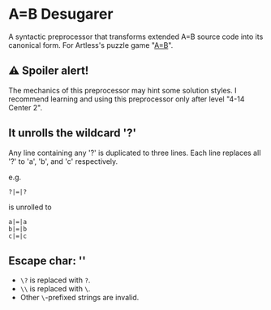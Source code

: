# A=B Desugarer
A syntactic preprocessor that transforms extended A=B source code into its canonical form. For Artless's puzzle game "[A=B](https://store.steampowered.com/app/1720850/AB/)". 

## ⚠️ Spoiler alert!
The mechanics of this preprocessor may hint some solution styles. I recommend learning and using this preprocessor only after level "4-14 Center 2".  

## It unrolls the wildcard '?'
Any line containing any '?' is duplicated to three lines. Each line replaces all '?' to 'a', 'b', and 'c' respectively.  

e.g.  
```
?|=|?
```
is unrolled to  
```
a|=|a
b|=|b
c|=|c
```

## Escape char: '\'
- `\?` is replaced with `?`.  
- `\\` is replaced with `\`.  
- Other `\`-prefixed strings are invalid.
